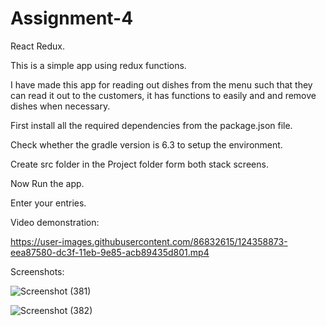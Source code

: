 # Assignment-4


React Redux.

This is a simple app using redux functions.

I have made this app for reading out dishes from the menu such that they can read it out to the customers, it has functions to easily and and remove dishes when necessary.

First install all the required dependencies from the package.json file.

Check whether the gradle version is 6.3 to setup the environment.

Create src folder in the Project folder form both stack screens.

Now Run the app.

Enter your entries.

Video demonstration:

https://user-images.githubusercontent.com/86832615/124358873-eea87580-dc3f-11eb-9e85-acb89435d801.mp4

Screenshots:

![Screenshot (381)](https://user-images.githubusercontent.com/86832615/124358899-0e3f9e00-dc40-11eb-9fbc-ec3b77c02e04.png)

![Screenshot (382)](https://user-images.githubusercontent.com/86832615/124358902-11d32500-dc40-11eb-831b-c46227ecc027.png)
